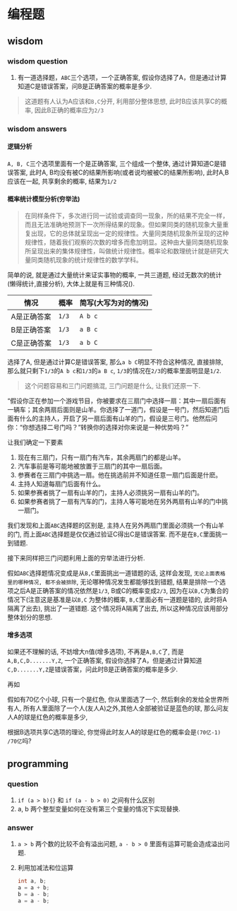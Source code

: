 # 编程题

## wisdom

### wisdom question

1. 有一道选择题，`ABC`三个选项，一个正确答案, 假设你选择了A，但是通过计算知道C是错误答案，问B是正确答案的概率是多少.

> 这道题有人认为A应该和`B,C`分开, 利用部分整体思想, 此时B应该共享C的概率, 因此B正确的概率应为`2/3`

### wisdom answers

#### 逻辑分析

`A, B, C`三个选项里面有一个是正确答案, 三个组成一个整体, 通过计算知道C是错误答案, 此时A, B均没有被C的结果所影响(或者说均被被C的结果所影响), 此时A,B应该在一起, 共享剩余的概率, 结果为`1/2`

#### 概率统计模型分析(穷举法)

 > 在同样条件下，多次进行同一试验或调查同一现象，所的结果不完全一样，而且无法准确地预测下一次所得结果的现象。但如果同类的随机现象大量重复出现，它的总体就呈现出一定的规律性。大量同类随机现象所呈现的这种规律性，随着我们观察的次数的增多而愈加明显。这种由大量同类随机现象所呈现出来的集体规律性，叫做统计规律性。概率论和数理统计就是研究大量同类随机现象的统计规律性的数学学科。

简单的说, 就是通过大量统计来证实事物的概率, 一共三道题, 经过无数次的统计(懒得统计,直接分析), 大体上就是有三种情况().

情况 | 概率 | 简写(大写为对的情况)
-|-|-
A是正确答案 | `1/3` | `A b c`
B是正确答案 | `1/3` | `a B c`
C是正确答案 | `1/3` | `a b C`

选择了A, 但是通过计算C是错误答案, 那么`a b C`明显不符合这种情况, 直接排除, 那么就只剩下`1/3`的`A b c`和`1/3`的`a B c`, `1/3`的情况在`2/3`的概率里面明显是`1/2`.

> 这个问题容易和三门问题搞混, 三门问题是什么, 让我们还原一下.

“假设你正在参加一个游戏节目，你被要求在三扇门中选择一扇：其中一扇后面有一辆车；其余两扇后面则是山羊。你选择了一道门，假设是一号门，然后知道门后面有什么的主持人，开启了另一扇后面有山羊的门，假设是三号门。他然后问你：“你想选择二号门吗？”转换你的选择对你来说是一种优势吗？”

让我们确定一下要素

1. 现在有三扇门，只有一扇门有汽车，其余两扇门的都是山羊。
2. 汽车事前是等可能地被放置于三扇门的其中一扇后面。
3. 参赛者在三扇门中挑选一扇。他在挑选前并不知道任意一扇门后面是什麽。
4. 主持人知道每扇门后面有什么。
5. 如果参赛者挑了一扇有山羊的门，主持人必须挑另一扇有山羊的门。
6. 如果参赛者挑了一扇有汽车的门，主持人等可能地在另外两扇有山羊的门中挑一扇门。

我们发现和上面`ABC`选择题的区别是, 主持人在另外两扇门里面必须挑一个有山羊的门, 而上面`ABC`选择题是仅仅通过验证C得出C是错误答案. 而不是在`B,C`里面挑一到错题.

接下来同样把三门问题利用上面的穷举法进行分析.

假如`ABC`选择题情况变成是从`B,C`里面挑出一道错题的话, 这样会发现, `无论上面表格里的哪种情况, 都不会被排除`, 无论哪种情况发生都能够找到错题, 结果是排除一个选项之后A是正确答案的情况依然是`1/3`, B或C的概率变成`2/3`, 因为在以`B,C`为集合的情况下(注意这是基准是以`B,C` 为整体的概率, `B,C`里面必有一道题是错的, 此时将A隔离了出去), 挑出了一道错题. 这个情况将A隔离了出去, 所以这种情况应该用部分整体划分的思想.

#### 增多选项

如果还不理解的话, 不妨增大n值(增多选项), 不再是`A,B,C`了, 而是`A,B,C,D.......Y,Z`, 一个正确答案, 假设你选择了A，但是通过计算知道`C,D.......Y,Z`是错误答案，问此时B是正确答案的概率是多少.

再如

假如有70亿个小球, 只有一个是红色, 你从里面选了一个, 然后剩余的发给全世界所有人, 所有人里面除了一个人(友人A)之外,其他人全部被验证是蓝色的球, 那么问友人A的球是红色的概率是多少,

根据B选项共享C选项的理论, 你觉得此时友人A的球是红色的概率会是`(70亿-1) /70亿`吗?

## programming

### question

1. `if (a > b){}` 和 `if (a - b > 0)` 之间有什么区别
2. a, b 两个整型变量如何在没有第三个变量的情况下实现替换.

### answer

1. `a > b` 两个数的比较不会有溢出问题, `a - b > 0` 里面有运算可能会造成溢出问题.
2. 利用加减法和位运算

   ```java
   int a, b;
   a = a + b;
   b = a - b;
   a = a - b;
   ```
